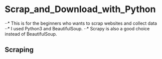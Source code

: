 # Scrap_and_Download_with_Python
⋅⋅* This is for the beginners who wants to scrap websites and collect data 
⋅⋅* I used Python3 and BeautifulSoup. 
⋅⋅* Scrapy is also a good choice instead of BeautifulSoup.

## Scraping
